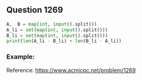 ## Question 1269


```python 3
A,  B = map(int, input().split())
A_li = set(map(int, input().split()))
B_li = set(map(int, input().split()))
print(len(A_li - B_li) + len(B_li - A_li))

```


### Example:



Reference:
https://www.acmicpc.net/problem/1269
